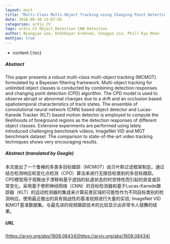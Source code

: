 ```yaml
---
layout: post
title: "Multi-Class Multi-Object Tracking using Changing Point Detection"
date: 2016-08-30 13:07:05
categories: arXiv_CV
tags: arXiv_CV Object_Detection CNN Detection
author: Byungjae Lee, Enkhbayar Erdenee, Songguo Jin, Phill Kyu Rhee
mathjax: true
---
```


* content
{:toc}

##### Abstract
This paper presents a robust multi-class multi-object tracking (MCMOT) formulated by a Bayesian filtering framework. Multi-object tracking for unlimited object classes is conducted by combining detection responses and changing point detection (CPD) algorithm. The CPD model is used to observe abrupt or abnormal changes due to a drift and an occlusion based spatiotemporal characteristics of track states. The ensemble of convolutional neural network (CNN) based object detector and Lucas-Kanede Tracker (KLT) based motion detector is employed to compute the likelihoods of foreground regions as the detection responses of different object classes. Extensive experiments are performed using lately introduced challenging benchmark videos; ImageNet VID and MOT benchmark dataset. The comparison to state-of-the-art video tracking techniques shows very encouraging results.

##### Abstract (translated by Google)
本文提出了一个鲁棒的多类多目标跟踪（MCMOT）由贝叶斯过滤框架制定。通过结合检测响应和变化点检测（CPD）算法来进行无限目标类别的多目标跟踪。 CPD模型用于观察由于漂移和基于遮挡的轨道状态的时空特性而引起的突变或异常变化。采用基于卷积神经网络（CNN）的目标检测器和基于Lucas-Kanede跟踪器（KLT）的运动检测器的集成来计算前景区域的可能性作为不同目标类别的检测响应。使用最近推出的具有挑战性的基准视频进行大量的实验; ImageNet VID和MOT基准数据集。与最先进的视频跟踪技术的比较显示出非常令人鼓舞的结果。

##### URL
[https://arxiv.org/abs/1608.08434](https://arxiv.org/abs/1608.08434)

